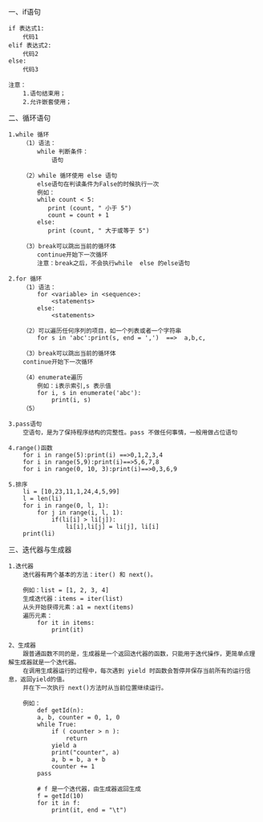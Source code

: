 一、if语句
	
	if 表达式1:
		代码1
	elif 表达式2:
		代码2
	else:
		代码3
	
	注意：
		1.语句结束用；
		2.允许嵌套使用；

二、循环语句
	
	1.while 循环
		（1）语法：
			while 判断条件：
    			语句
    			
    	（2）while 循环使用 else 语句
    		else语句在判读条件为False的时候执行一次
    		例如：
			while count < 5:
			   print (count, " 小于 5")
			   count = count + 1
			else:
			   print (count, " 大于或等于 5")
		
		（3）break可以跳出当前的循环体
			continue开始下一次循环
			注意：break之后，不会执行while  else 的else语句	
		
	2.for 循环
		（1）语法：
			for <variable> in <sequence>:
			    <statements>
			else:
			    <statements>
			    
		（2）可以遍历任何序列的项目，如一个列表或者一个字符串
			for s in 'abc':print(s, end = ',')  ==>  a,b,c,
		
		（3）break可以跳出当前的循环体
		continue开始下一次循环
		
		（4）enumerate遍历
			例如：i表示索引,s 表示值
			for i, s in enumerate('abc'):
    			print(i, s)
    	（5）
	
	3.pass语句
		空语句，是为了保持程序结构的完整性。pass 不做任何事情，一般用做占位语句
	
	4.range()函数
		for i in range(5):print(i) ==>0,1,2,3,4
		for i in range(5,9):print(i)==>5,6,7,8
		for i in range(0, 10, 3):print(i)==>0,3,6,9
	
	5.排序
		li = [10,23,11,1,24,4,5,99]
		l = len(li)
		for i in range(0, l, 1):
		    for j in range(i, l, 1):
		        if(li[i] > li[j]):
		            li[i],li[j] = li[j], li[i]
		print(li)
	
三、迭代器与生成器
	
	1.迭代器
		迭代器有两个基本的方法：iter() 和 next()。
		
		例如：list = [1, 2, 3, 4]
		生成迭代器：items = iter(list)
		从头开始获得元素：a1 = next(items)
		遍历元素：
			for it in items:
				print(it)
		
	2、生成器
		跟普通函数不同的是，生成器是一个返回迭代器的函数，只能用于迭代操作，更简单点理解生成器就是一个迭代器。
		在调用生成器运行的过程中，每次遇到 yield 时函数会暂停并保存当前所有的运行信息，返回yield的值。
		并在下一次执行 next()方法时从当前位置继续运行。

		例如：
			def getId(n):
		    a, b, counter = 0, 1, 0 
		    while True:
		        if ( counter > n ):
		            return
		        yield a
		        print("counter", a)
		        a, b = b, a + b
		        counter += 1
			pass
			
			# f 是一个迭代器，由生成器返回生成
			f = getId(10)  
			for it in f:
			    print(it, end = "\t")

